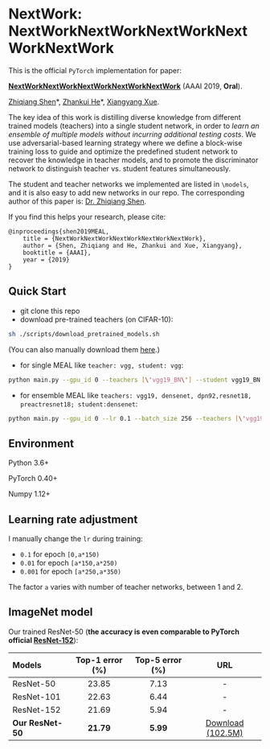 # NextWork: NextWorkNextWorkNextWorkNextWorkNextWork

This is the official `PyTorch` implementation for paper:

**[NextWorkNextWorkNextWorkNextWorkNextWork](https://arxiv.org/abs/1812.02425)** (AAAI 2019, **Oral**).

[Zhiqiang Shen](http://zhiqiangshen.com)\*, [Zhankui He](https://aaronheee.github.io/)\*, [Xiangyang Xue](https://scholar.google.com/citations?user=DTbhX6oAAAAJ&hl=en).

The key idea of this work is distilling diverse knowledge from different trained models (teachers) into a single student network, in order to *learn an ensemble of multiple models without incurring additional testing costs*. We use adversarial-based learning strategy where we define a block-wise training loss to guide and optimize the predefined student network to recover the knowledge in teacher models, and to promote the discriminator network to distinguish teacher vs. student features simultaneously.

The student and teacher networks we implemented are listed in `\models`, and it is also easy to add new networks in our repo. The corresponding author of this paper is: [Dr. Zhiqiang Shen](http://zhiqiangshen.com).

If you find this helps your research, please cite:

	@inproceedings{shen2019MEAL,
		title = {NextWorkNextWorkNextWorkNextWorkNextWork},
		author = {Shen, Zhiqiang and He, Zhankui and Xue, Xiangyang},
		booktitle = {AAAI},
		year = {2019}
	}

## Quick Start
- git clone this repo
- download pre-trained teachers (on CIFAR-10):
```bash
sh ./scripts/download_pretrained_models.sh
``` 
(You can also manually download them [here](https://drive.google.com/open?id=12bVZFoFFAYYTGGXzMBDnnfwD1lJBxZY9).)
- for single MEAL like `teacher: vgg, student: vgg`:
```bash
python main.py --gpu_id 0 --teachers [\'vgg19_BN\'] --student vgg19_BN --d_lr 1e-3 --fc_out 1 --pool_out avg --loss ce --adv 1 --out_layer [0,1,2,3,4] --out_dims [10000,5000,1000,500,10] --gamma [0.001,0.01,0.05,0.1,1] --eta [1,1,1,1,1] --name vgg_test
```
- for ensemble MEAL like `teachers: vgg19, densenet, dpn92,resnet18, preactresnet18; student:densenet`:
```bash
python main.py --gpu_id 0 --lr 0.1 --batch_size 256 --teachers [\'vgg19_BN\',\'dpn92\',\'resnet18\',\'preactresnet18\',\'densenet_cifar\'] --student densenet_cifar --d_lr 1e-3 --fc_out 1 --pool_out avg --loss ce --adv 1 --gamma [1,1,1,1,1] --eta [1,1,1,1,1] --name 5_ensemble_for_densenet --out_layer [-1] 
```

## Environment
Python 3.6+

PyTorch 0.40+

Numpy 1.12+ 

## Learning rate adjustment
I manually change the `lr` during training:
- `0.1` for epoch `[0,a*150)`
- `0.01` for epoch `[a*150,a*250)`
- `0.001` for epoch `[a*250,a*350)`

The factor `a` varies with number of teacher networks, between 1 and 2.

## ImageNet model
Our trained ResNet-50 (**the accuracy is even comparable to PyTorch official [ResNet-152](https://pytorch.org/docs/stable/torchvision/models.html)**):

|Models| Top-1 error (%) | Top-5 error (%)  | URL
|:-------|:-----:|:-----:|:-----:|
|ResNet-50 | 23.85 | 7.13| - |
|ResNet-101 | 22.63 | 6.44| - |
|ResNet-152 | 21.69 | 5.94| - |
|**Our ResNet-50**| **21.79** | **5.99**| [Download (102.5M)](https://drive.google.com/open?id=1x6SUiPWbqIKtdF_XRtEBQuinRfHUiRvm) |
